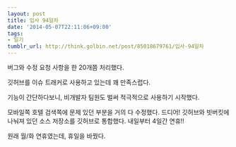 ```yaml
---
layout: post
title: 입사 94일차
date: '2014-05-07T22:11:06+09:00'
tags:
- 일기
tumblr_url: http://think.golbin.net/post/85018679761/입사-94일차
---
```

버그와 수정 요청 사항을 한 20개쯤 처리했다.

깃허브를 이슈 트래커로 사용하고 있는데 꽤 만족스럽다.

기능이 간단하다보니, 비개발자 팀원도 벌써 적극적으로 사용하기 시작했다.


모바일쪽 호텔 검색쪽에 문제 있던 부분을 거의 다 수정했다.
드디어! 깃허브와 빗버킷에 나눠져 있던 소스 저장소를 깃허브로 통합했다.
내일부터 4일간 연휴!!

원래 월/화 연휴였는데, 휴일을 바꿨다.

